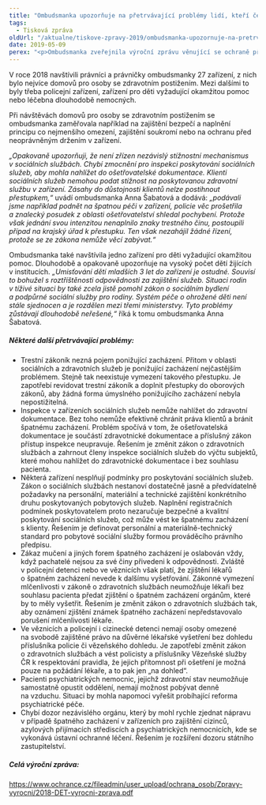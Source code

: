 ```yaml
---
title: "Ombudsmanka upozorňuje na přetrvávající problémy lidí, kteří čelí špatnému zacházení"
tags:
  - Tisková zpráva
oldUrl: "/aktualne/tiskove-zpravy-2019/ombudsmanka-upozornuje-na-pretrvavajici-problemy-lidi-kteri-celi-spatnemu-zachazeni"
date: 2019-05-09
perex: "<p>Ombudsmanka zveřejnila výroční zprávu věnující se ochraně před špatným zaházením. Kromě shrnutí své činnosti za rok 2018 v ní předkládá seznam problémů, které přetrvávají v nejrůznějších zařízeních, kde jsou lidé omezeni na svobodě nebo odkázáni na péči druhých. Ať už se jedná o léčebny dlouhodobě nemocných, policejní cely nebo dětské domovy. Například klienti v zařízeních sociálních služeb se nemají kam obrátit, pokud jsou porušována jejich práva.  Neexistuje nezávislý úřad, který by se jejich stížností musel zabývat. V letošním roce se v rámci návštěv zařízení ombudsmanka zaměří na školská zařízení pro děti, u kterých soud rozhodl o ústavní nebo ochranné výchově. </p>"
---
```


<!-- imported from the old website -->

<p>V roce 2018 navštívili právníci a právničky ombudsmanky 27 zařízení, z nich bylo nejvíce domovů pro osoby se zdravotním postižením. Mezi dalšími to byly třeba policejní zařízení, zařízení pro děti vyžadující okamžitou pomoc nebo léčebna dlouhodobě nemocných. </p> <p>Při návštěvách domovů pro osoby se zdravotním postižením se ombudsmanka zaměřovala například na zajištění bezpečí a naplnění principu co nejmenšího omezení, zajištění soukromí nebo na ochranu před neoprávněným držením v zařízení. </p> <p><i>„Opakovaně upozorňuji, že není zřízen nezávislý stížnostní mechanismus v sociálních službách. Chybí zmocnění pro inspekci poskytování sociálních služeb, aby mohla nahlížet do ošetřovatelské dokumentace. Klienti sociálních služeb nemohou podat stížnost na poskytovanou zdravotní službu v zařízení. Zásahy do důstojnosti klientů nelze postihnout přestupkem,“</i> uvádí ombudsmanka Anna Šabatová a dodává:<i> „podávali jsme například podnět na špatnou péči v zařízení, policie věc prošetřila a znalecký posudek z oblasti ošetřovatelství shledal pochybení. Protože však jednání svou intenzitou nenaplnilo znaky trestného činu, postoupili případ na krajský úřad k přestupku. Ten však nezahájil žádné řízení, protože se ze zákona nemůže věcí zabývat.“</i></p> <p>Ombudsmanka také navštívila jedno zařízení pro děti vyžadující okamžitou pomoc. Dlouhodobě a opakovaně upozorňuje na vysoký počet dětí žijících v institucích. <i>„Umisťování dětí mladších 3 let do zařízení je ostudné. Souvisí to bohužel s roztříštěnosti odpovědnosti za zajištění služeb. Situaci rodin v tíživé situaci by také zcela jistě pomohl zákon o sociálním bydlení a podpůrné sociální služby pro rodiny. Systém péče o ohrožené děti není stále sjednocen a je rozdělen mezi třemi ministerstvy. Tyto problémy zůstávají dlouhodobě neřešené,“</i> říká k tomu ombudsmanka Anna Šabatová.  </p> <h5>Některé další přetrvávající problémy:</h5> <p></p><ul><li>Trestní zákoník nezná pojem ponižující zacházení. Přitom v oblasti sociálních a zdravotních služeb je ponižující zacházení nejčastějším problémem. Stejně tak neexistuje vymezení takového přestupku. Je zapotřebí revidovat trestní zákoník a doplnit přestupky do oborových zákonů, aby žádná forma úmyslného ponižujícího zacházení nebyla nepostižitelná.</li><li>Inspekce v zařízeních sociálních služeb nemůže nahlížet do zdravotní dokumentace. Bez toho nemůže efektivně chránit práva klientů a bránit špatnému zacházení. Problém spočívá v tom, že ošetřovatelská dokumentace je součástí zdravotnické dokumentace a příslušný zákon přístup inspekce neupravuje. Řešením je změnit zákon o zdravotních službách a zahrnout členy inspekce sociálních služeb do výčtu subjektů, které mohou nahlížet do zdravotnické dokumentace i bez souhlasu pacienta.</li><li>Některá zařízení nesplňují podmínky pro poskytování sociálních služeb. Zákon o sociálních službách nestanoví dostatečně jasně a předvídatelně požadavky na personální, materiální a technické zajištění konkrétního druhu poskytovaných pobytových služeb. Naplnění registračních podmínek poskytovatelem proto nezaručuje bezpečné a kvalitní poskytování sociálních služeb, což může vést ke špatnému zacházení s klienty. Řešením je definovat personální a materiálně-technický standard pro pobytové sociální služby formou prováděcího právního předpisu.</li><li>Zákaz mučení a jiných forem špatného zacházení je oslabován vždy, když pachatelé nejsou za své činy přivedeni k odpovědnosti. Zvláště v policejní detenci nebo ve věznicích však platí, že zjištění lékařů o špatném zacházení nevede k dalšímu vyšetřování. Zákonné vymezení mlčenlivosti v zákoně o zdravotních službách neumožňuje lékaři bez souhlasu pacienta předat zjištění o špatném zacházení orgánům, které by to měly vyšetřit. Řešením je změnit zákon o zdravotních službách tak, aby oznámení zjištění známek špatného zacházení nepředstavovalo porušení mlčenlivosti lékaře.</li><li>Ve věznicích a policejní i cizinecké detenci nemají osoby omezené na svobodě zajištěné právo na důvěrné lékařské vyšetření bez dohledu příslušníka policie či vězeňského dohledu. Je zapotřebí změnit zákon o zdravotních službách a vést policisty a příslušníky Vězeňské služby ČR k respektování pravidla, že jejich přítomnost při ošetření je možná pouze na požádání lékaře, a to pak jen „na dohled“.</li><li>Pacienti psychiatrických nemocnic, jejichž zdravotní stav neumožňuje samostatně opustit oddělení, nemají možnost pobývat denně na vzduchu. Situaci by mohla napomoci vyřešit probíhající reforma psychiatrické péče.</li><li>Chybí dozor nezávislého orgánu, který by mohl rychle zjednat nápravu v případě špatného zacházení v zařízeních pro zajištění cizinců, azylových přijímacích střediscích a psychiatrických nemocnicích, kde se vykonává ústavní ochranné léčení. Řešením je rozšíření dozoru státního zastupitelství.<span style="font-size: 12.8px;"> </span></li></ul><p></p> <h5>Celá výroční zpráva:</h5> <p><a href="https://www.ochrance.cz/fileadmin/user_upload/ochrana_osob/Zpravy-vyrocni/2018-DET-vyrocni-zprava.pdf" target="_blank">https://www.ochrance.cz/fileadmin/user_upload/ochrana_osob/Zpravy-vyrocni/2018-DET-vyrocni-zprava.pdf</a></p>
